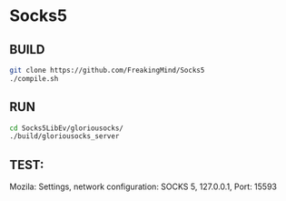 # Socks5

## BUILD
``` bash
git clone https://github.com/FreakingMind/Socks5
./compile.sh
```
## RUN
``` bash
cd Socks5LibEv/gloriousocks/
./build/gloriousocks_server
```

## TEST:
Mozila: 
Settings, network configuration: SOCKS 5, 127.0.0.1, Port: 15593
